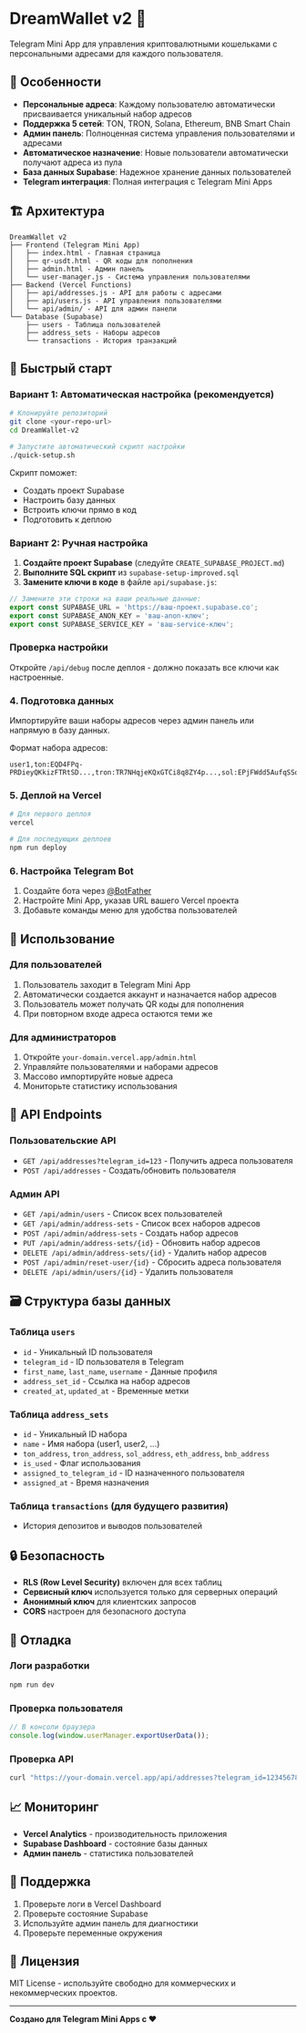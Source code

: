 # DreamWallet v2 🚀

Telegram Mini App для управления криптовалютными кошельками с персональными адресами для каждого пользователя.

## 🌟 Особенности

- **Персональные адреса**: Каждому пользователю автоматически присваивается уникальный набор адресов
- **Поддержка 5 сетей**: TON, TRON, Solana, Ethereum, BNB Smart Chain
- **Админ панель**: Полноценная система управления пользователями и адресами
- **Автоматическое назначение**: Новые пользователи автоматически получают адреса из пула
- **База данных Supabase**: Надежное хранение данных пользователей
- **Telegram интеграция**: Полная интеграция с Telegram Mini Apps

## 🏗️ Архитектура

```
DreamWallet v2
├── Frontend (Telegram Mini App)
│   ├── index.html - Главная страница
│   ├── qr-usdt.html - QR коды для пополнения
│   ├── admin.html - Админ панель
│   └── user-manager.js - Система управления пользователями
├── Backend (Vercel Functions)
│   ├── api/addresses.js - API для работы с адресами
│   ├── api/users.js - API управления пользователями
│   └── api/admin/ - API для админ панели
└── Database (Supabase)
    ├── users - Таблица пользователей
    ├── address_sets - Наборы адресов
    └── transactions - История транзакций
```

## 🚀 Быстрый старт

### Вариант 1: Автоматическая настройка (рекомендуется)

```bash
# Клонируйте репозиторий
git clone <your-repo-url>
cd DreamWallet-v2

# Запустите автоматический скрипт настройки
./quick-setup.sh
```

Скрипт поможет:
- Создать проект Supabase
- Настроить базу данных
- Встроить ключи прямо в код
- Подготовить к деплою

### Вариант 2: Ручная настройка

1. **Создайте проект Supabase** (следуйте `CREATE_SUPABASE_PROJECT.md`)
2. **Выполните SQL скрипт** из `supabase-setup-improved.sql` 
3. **Замените ключи в коде** в файле `api/supabase.js`:

```javascript
// Замените эти строки на ваши реальные данные:
export const SUPABASE_URL = 'https://ваш-проект.supabase.co';
export const SUPABASE_ANON_KEY = 'ваш-anon-ключ';
export const SUPABASE_SERVICE_KEY = 'ваш-service-ключ';
```

### Проверка настройки

Откройте `/api/debug` после деплоя - должно показать все ключи как настроенные.

### 4. Подготовка данных

Импортируйте ваши наборы адресов через админ панель или напрямую в базу данных.

Формат набора адресов:
```
user1,ton:EQD4FPq-PRDieyQKkizFTRtSD...,tron:TR7NHqjeKQxGTCi8q8ZY4p...,sol:EPjFWdd5AufqSSqeM2qN1x...,eth:0xdAC17F958D2ee523a2206206...,bnb:0x55d398326f99059fF775485246...
```

### 5. Деплой на Vercel

```bash
# Для первого деплоя
vercel

# Для последующих деплоев
npm run deploy
```

### 6. Настройка Telegram Bot

1. Создайте бота через [@BotFather](https://t.me/botfather)
2. Настройте Mini App, указав URL вашего Vercel проекта
3. Добавьте команды меню для удобства пользователей

## 📱 Использование

### Для пользователей

1. Пользователь заходит в Telegram Mini App
2. Автоматически создается аккаунт и назначается набор адресов
3. Пользователь может получать QR коды для пополнения
4. При повторном входе адреса остаются теми же

### Для администраторов

1. Откройте `your-domain.vercel.app/admin.html`
2. Управляйте пользователями и наборами адресов
3. Массово импортируйте новые адреса
4. Мониторьте статистику использования

## 🔧 API Endpoints

### Пользовательские API

- `GET /api/addresses?telegram_id=123` - Получить адреса пользователя
- `POST /api/addresses` - Создать/обновить пользователя

### Админ API

- `GET /api/admin/users` - Список всех пользователей
- `GET /api/admin/address-sets` - Список всех наборов адресов
- `POST /api/admin/address-sets` - Создать набор адресов
- `PUT /api/admin/address-sets/{id}` - Обновить набор адресов
- `DELETE /api/admin/address-sets/{id}` - Удалить набор адресов
- `POST /api/admin/reset-user/{id}` - Сбросить адреса пользователя
- `DELETE /api/admin/users/{id}` - Удалить пользователя

## 🗃️ Структура базы данных

### Таблица `users`
- `id` - Уникальный ID пользователя
- `telegram_id` - ID пользователя в Telegram
- `first_name`, `last_name`, `username` - Данные профиля
- `address_set_id` - Ссылка на набор адресов
- `created_at`, `updated_at` - Временные метки

### Таблица `address_sets`
- `id` - Уникальный ID набора
- `name` - Имя набора (user1, user2, ...)
- `ton_address`, `tron_address`, `sol_address`, `eth_address`, `bnb_address`
- `is_used` - Флаг использования
- `assigned_to_telegram_id` - ID назначенного пользователя
- `assigned_at` - Время назначения

### Таблица `transactions` (для будущего развития)
- История депозитов и выводов пользователей

## 🔒 Безопасность

- **RLS (Row Level Security)** включен для всех таблиц
- **Сервисный ключ** используется только для серверных операций
- **Анонимный ключ** для клиентских запросов
- **CORS** настроен для безопасного доступа

## 🐛 Отладка

### Логи разработки
```bash
npm run dev
```

### Проверка пользователя
```javascript
// В консоли браузера
console.log(window.userManager.exportUserData());
```

### Проверка API
```bash
curl "https://your-domain.vercel.app/api/addresses?telegram_id=123456789"
```

## 📈 Мониторинг

- **Vercel Analytics** - производительность приложения
- **Supabase Dashboard** - состояние базы данных
- **Админ панель** - статистика пользователей

## 🤝 Поддержка

1. Проверьте логи в Vercel Dashboard
2. Проверьте состояние Supabase
3. Используйте админ панель для диагностики
4. Проверьте переменные окружения

## 📄 Лицензия

MIT License - используйте свободно для коммерческих и некоммерческих проектов.

---

**Создано для Telegram Mini Apps с ❤️**
